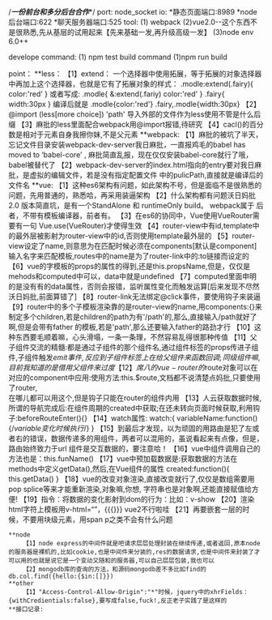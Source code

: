 /*******一份前台和多分后台合作********/
port:
node_socket io:
	*静态页面端口:8989
	*node后台端口:622
	*聊天服务器端口:525
tool:
	(1) webpack 
	(2)vue2.0--这个东西不是很熟悉,先从基层的试用起来【先来基础一发,再升级高级一发】
	(3)node env 6.0++

develope command:
	(1) npm test
build command
	(1)npm run build


point：
	**less：
		【1】extend：
			一个选择器中使用拓展，等于拓展的对象选择器中再加上这个选择器，也就是它有了拓展对象的样式：
			.modle:extend(.fairy){
				color:'red'
			}
			或者写成:
			.modle{
				&:extend(.fariy)
				color:'red'
			}
			.fairy{
				width:30px
			}
			编译后就是
			.modle{color:'red'}   	.fairy,.modle{width:30px}
		【2】@import (less[more choice]) 'path'  导入外部的文件作为less使用不管是什么后缀
		【3】麻批的less里面配合webpack用@import报错,待研究
		【4】cacl()的百分数是相对于元素自身我擦你妹,不是父元素
	**webpack:
		【1】麻批的被坑了半天，忘记文件目录安装webpack-dev-server我日麻批，一直报鸡毛的babel has moved to 
			‘babel-core' , 麻批简直乱报，现在仅仅安装babel-core就行了哦，babel被替代了
		【2】webpack-dev-server的index.html指向的entry要对我日麻批，是虚拟的编辑文件，若是没有指定配置文件
			中的pulicPath,直接就是编译后的文件名
	**vue:
		【1】这种es6架构有问题，如此架构不号，但是面临不是很熟悉的问题，先用普通的，熟悉哈，再采用装逼架构
		【2】什么架构都有问题沃日妈批 2.0 版本简直坑，是有一个StandAlone 和 runtimeOnly build。 webpack属于
			后者，不带有模板编译器，前者有。
		【3】在es6的协同中，Vue使用VueRouter需要有一句  Vue.use(VueRouter)才使得<router-view></router-view>生效
		【4】router-view中有id,template中的最外层被影射为router-view中的id,否则使用template最外层的
		【5】router-view设定了name,则意思为在匹配时候必须在components[默认是component]输入名字来匹配模板,routes中的name是为了router-link中的:to链接而设定的
		【6】vue的字模板的props的属性的得到,还是this.propsName,但是，仅仅是mehods和computed中可以，data中就是undefined
		【7】computed里面申明的是没有有的data属性，否则会报错，监听属性变化而触发运算[后来发现不尽然沃日妈批,前面算错了]
		【8】router-link无法绑定@click事件，要使用钩子来装逼
		【9】router中的多个子模板渲染靠的是router-view的name,用components:{}来制定多个children,若是children的path为有'/path'的,那么,直接输入/path就好了啊,但是会带有father 的模板,若是'path',那么还要输入father的路劲才行
		【10】这种东西要毛顺着嘛，心头滑塌，一条一条理，不然容易乱得很那种传值
		【11】父子组件交流的精髓:都是通过子组件的那个组件名,通过组件标签的props传进子组件,子组件触发$emit事件,反应到子组件标签上在给父组件来
			函数回调;同级组件嘛,目前我知道的是借用父组件来过度
		【12】席八的vue-router的$route对象可以在对应的component中应用:使用方法:this.$route,文档都不说清楚点妈批,只要使用了router,	
			在哪儿都可以用这个,但是钩子只能在router的组件内用
		【13】人云获取数据时候,所谓的导航完成后:在组件周期的created中获取;在还未转向页面时候获取,利用钩子:beforeRouteEnter(){}
		【14】watch属性:
			watch:{
				variableName:function(){/*variable变化时候执行*/}
			}
		【15】到最后才发现，以为顽固的用路由是犯了左或者右的错误，数据传递多的用组件，两者可以混用的，虽说看起来有点像，但是，路由始终致力于url
			组件是交互数据的，要注意哈！
		【16】vue中组件调用自己的方法也是：this.funName()
		【17】vue中预加载数据是:获取数据的方法在methods中定义getData(),然后,在Vue组件的属性
			created:function(){
				this.getData()
			}
		【18】vue的改变对象渲染,直接改变就行了,仅仅是数组需要用pop splice等来才能重新渲染,对象嘛,你想,
			字符串也是对象啊,还能直接赋值给方便!
		【19】指令：将数据的变化影射到dom的行为：比如：v-show
		【20】渲染html字符上模板用v-html=“”，{{{}}} vue2不行啦哇
		【21】再要嵌套一层的时候，不要用块级元素，用span p之类不会有什么问题

	**node
		【1】node express的中间件就是吧请求层层处理封装在继续传递,或者返回,原本node的服务器是裸机的,比如cookie,也是中间件来分装的,res的数据请求,也是中间件来封装了才可以用的也就是说它是一个变动又随和的服务器,可以自己层层包装,我也可以
		【2】mongodb库的查询的方法，和源码mongodb差不多比如find的  db.col.find({hello:{$in:[]}})
	**other
		【1】"Access-Control-Allow-Origin":"*"时候，jquery中的xhrFields：{withCredientials:false},要写成false,fuck!,反正老子实践了是这样的
	**接口记录: